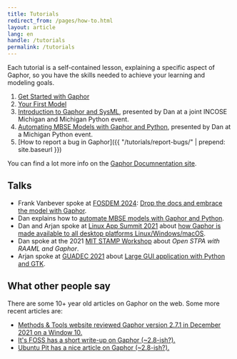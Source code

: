 ```yaml
---
title: Tutorials
redirect_from: /pages/how-to.html
layout: article
lang: en
handle: /tutorials
permalink: /tutorials
---
```


Each tutorial is a self-contained lesson, explaining a specific aspect of
Gaphor, so you have the skills needed to achieve your learning and modeling
goals.

1. [Get Started with Gaphor](https://docs.gaphor.org/en/latest/getting_started.html)
1. [Your First Model](https://docs.gaphor.org/en/latest/first_model.html)
1. <i class="fab fa-youtube"></i> [Introduction to Gaphor and
   SysML](https://youtu.be/PnWKsr2csXg), presented by Dan at a joint INCOSE
   Michigan and Michigan Python event.
1. <i class="fab fa-youtube"></i> [Automating MBSE Models with Gaphor and Python](https://youtu.be/9BYgI1nJCBA),
   presented by Dan at a Michigan Python event.
1. [How to report a bug in Gaphor]({{ "/tutorials/report-bugs/" | prepend: site.baseurl }})

You can find a lot more info on the [Gaphor Documnentation site](https://docs.gaphor.org/).

## Talks
- Frank Vanbever spoke at [FOSDEM 2024](https://fosdem.org/2024): [Drop the docs and embrace the model with Gaphor](https://fosdem.org/2024/schedule/event/fosdem-2024-2542-drop-the-docs-and-embrace-the-model-with-gaphor/).
- Dan explains how to [automate MBSE models with Gaphor and Python](https://youtu.be/9BYgI1nJCBA).
- Dan and Arjan spoke at [Linux App Summit 2021](https://linuxappsummit.org/)
  about [how Gaphor is made available to all desktop platforms
  Linux/Windows/macOS](https://www.youtube.com/watch?v=vLwAT-TLmZU).
- Dan spoke at the 2021 [MIT STAMP
  Workshop](https://psas.scripts.mit.edu/home/2021-stamp-workshop-program/)
  about _Open STPA with RAAML and Gaphor_.
- Arjan spoke at [GUADEC
  2021](https://events.gnome.org/event/9/) about [Large GUI application with
  Python and GTK](https://events.gnome.org/event/9/contributions/188/).

## What other people say

There are some 10+ year old articles on Gaphor on the web. Some more recent articles are:

- [Methods & Tools website reviewed Gaphor version 2.7.1 in December 2021 on a Window 10.](https://www.methodsandtools.com/tools/gaphor.php)
- [It's FOSS has a short write-up on Gaphor (~2.8-ish?).](https://itsfoss.com/gaphor-modeling-tool/)
- [Ubuntu Pit has a nice article on Gaphor (~2.8-ish?).](https://www.ubuntupit.com/gaphor-an-open-source-simple-graphical-modeling-tool/)
